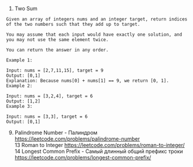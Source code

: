 1. Two Sum
```
Given an array of integers nums and an integer target, return indices of the two numbers such that they add up to target.

You may assume that each input would have exactly one solution, and you may not use the same element twice.  

You can return the answer in any order.

Example 1:

Input: nums = [2,7,11,15], target = 9
Output: [0,1]
Explanation: Because nums[0] + nums[1] == 9, we return [0, 1].
Example 2:

Input: nums = [3,2,4], target = 6
Output: [1,2]
Example 3:

Input: nums = [3,3], target = 6
Output: [0,1]
```

9. Palindrome Number - Палиндром https://leetcode.com/problems/palindrome-number  
13 Roman to Integer https://leetcode.com/problems/roman-to-integer/  
14 Longest Common Prefix - Самый длинный общий префикс троки https://leetcode.com/problems/longest-common-prefix/   
